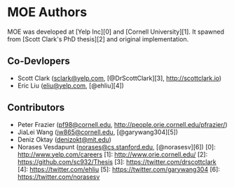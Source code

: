 MOE Authors
===========

MOE was developed at [Yelp Inc][0] and [Cornell University][1]. It spawned from [Scott Clark's PhD thesis][2] and original implementation.

Co-Devlopers
------------

- Scott Clark (sclark@yelp.com, [@DrScottClark][3], http://scottclark.io)
- Eric Liu (eliu@yelp.com, [@ehliu][4])

Contributors
------------

- Peter Frazier (pf98@cornell.edu, http://people.orie.cornell.edu/pfrazier/)
- JiaLei Wang (jw865@cornell.edu, [@garywang304][5])
- Deniz Oktay (denizokt@mit.edu)
- Norases Vesdapunt (norases@cs.stanford.edu, [@norasesv][6])
[0]: http://www.yelp.com/careers
[1]: http://www.orie.cornell.edu/
[2]: https://github.com/sc932/Thesis
[3]: https://twitter.com/drscottclark
[4]: https://twitter.com/ehliu
[5]: https://twitter.com/garywang304
[6]: https://twitter.com/norasesv

